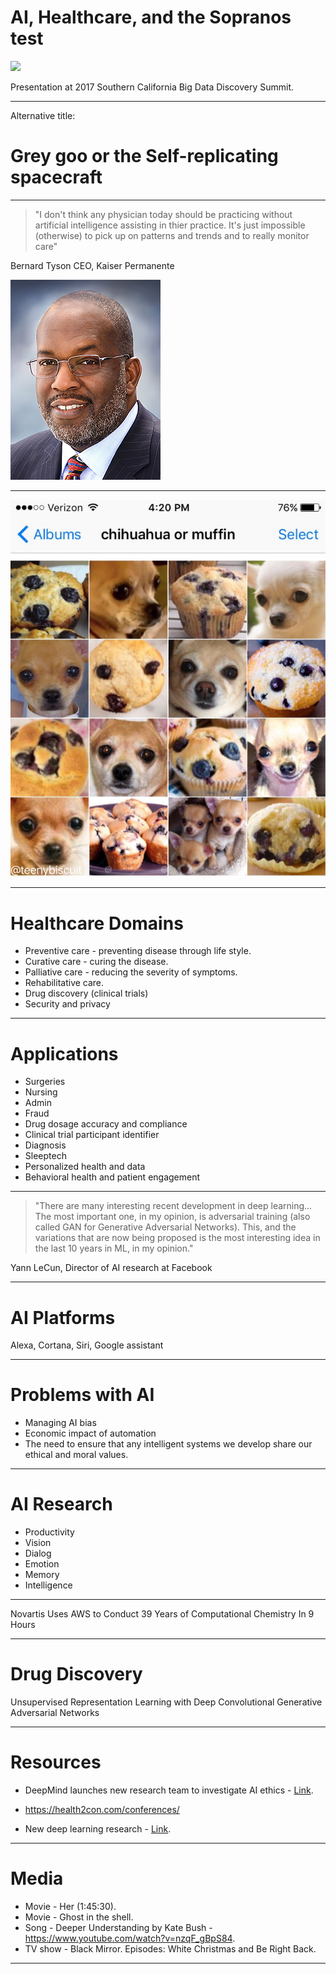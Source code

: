 # AI, Healthcare, and the Sopranos test


![](https://oren.github.io/images/ghost-big.jpg)

Presentation at 2017 Southern California Big Data Discovery Summit.

---

Alternative title:

# Grey goo or the Self-replicating spacecraft

---

>"I don't think any physician today should be practicing without artificial intelligence assisting in thier practice. It's just impossible (otherwise) to pick up on patterns and trends and to really monitor care"

Bernard Tyson
CEO, Kaiser Permanente

![](bernard-tyson.jpg)

---

![chihuahua](chihuahua-muffin.jpg)

---

# Healthcare Domains
* Preventive care - preventing disease through life style.
* Curative care - curing the disease.
* Palliative care - reducing the severity of symptoms.
* Rehabilitative care.
* Drug discovery (clinical trials)
* Security and privacy

---

# Applications
* Surgeries
* Nursing
* Admin
* Fraud
* Drug dosage accuracy and compliance
* Clinical trial participant identifier
* Diagnosis
* Sleeptech
* Personalized health and data
* Behavioral health and patient engagement

---


> "There are many interesting recent development in deep learning…The most important one, in my opinion, is adversarial training (also called GAN for Generative Adversarial Networks). This, and the variations that are now being proposed is the most interesting idea in the last 10 years in ML, in my opinion."

Yann LeCun,
Director of AI research at Facebook

---

# AI Platforms
Alexa, Cortana, Siri, Google assistant

---

# Problems with AI
* Managing AI bias
* Economic impact of automation
* The need to ensure that any intelligent systems we develop share our ethical and moral values.

---

# AI Research
* Productivity
* Vision
* Dialog
* Emotion
* Memory
* Intelligence

---

Novartis Uses AWS to Conduct 39 Years of Computational Chemistry In 9 Hours

---

# Drug Discovery

Unsupervised Representation Learning with Deep Convolutional Generative Adversarial Networks

---

# Resources

* DeepMind launches new research team to investigate AI ethics - [Link](https://www.theverge.com/2017/10/4/16417978/deepmind-ai-ethics-society-research-group).

* https://health2con.com/conferences/

* New deep learning research - [Link](http://www.metafilter.com/169839/the-most-important-part-of-learning-is-actually-forgetting).

---

# Media

* Movie - Her (1:45:30).
* Movie - Ghost in the shell.
* Song - Deeper Understanding by Kate Bush - https://www.youtube.com/watch?v=nzqF_gBpS84.
* TV show - Black Mirror. Episodes: White Christmas and Be Right Back.

---
